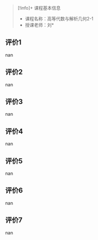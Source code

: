 >[!info]+ 课程基本信息
>
> - 课程名称：高等代数与解析几何2-1
> - 授课老师：刘*

## 评价1

nan
## 评价2

nan
## 评价3

nan
## 评价4

nan
## 评价5

nan
## 评价6

nan
## 评价7

nan
